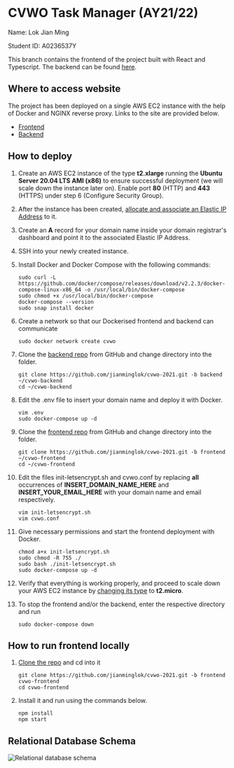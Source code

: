 # CVWO Task Manager (AY21/22)

Name: Lok Jian Ming

Student ID: A0236537Y

This branch contains the frontend of the project built with React and Typescript. The backend can be found [here](https://github.com/jianminglok/cvwo-2021/tree/backend).

## Where to access website

  The project has been deployed on a single AWS EC2 instance with the help of Docker and NGINX reverse proxy. Links to the site are provided below.

- [Frontend](https://task.jianminglok.xyz/)
- [Backend](https://task.jianminglok.xyz/api)

## How to deploy

1. Create an AWS EC2 instance of the type **t2.xlarge** running the **Ubuntu Server 20.04 LTS AMI (x86)** to ensure successful deployment (we will scale down the instance later on). Enable port **80** (HTTP) and **443** (HTTPS) under step 6 (Configure Security Group).

2. After the instance has been created, [allocate and associate an Elastic IP Address](https://docs.aws.amazon.com/vpc/latest/userguide/vpc-eips.html) to it.

3. Create an **A** record for your domain name inside your domain registrar's dashboard and point it to the associated Elastic IP Address.

4. SSH into your newly created instance.

5. Install Docker and Docker Compose with the following commands:

	```
	sudo curl -L https://github.com/docker/compose/releases/download/v2.2.3/docker-compose-linux-x86_64 -o /usr/local/bin/docker-compose
	sudo chmod +x /usr/local/bin/docker-compose
	docker-compose --version
	sudo snap install docker
	```

6. Create a network so that our Dockerised frontend and backend can communicate
	```
	sudo docker network create cvwo
	```

7. Clone the [backend repo](https://github.com/jianminglok/cvwo-2021/tree/backend) from GitHub and change directory into the folder.

	```
	git clone https://github.com/jianminglok/cvwo-2021.git -b backend ~/cvwo-backend
	cd ~/cvwo-backend
	```  

8.  Edit the .env file to insert your domain name and deploy it with Docker.

	```
	vim .env
	sudo docker-compose up -d
	```

9. Clone the [frontend repo](https://github.com/jianminglok/cvwo-2021/tree/frontend) from GitHub and change directory into the folder.

	```
	git clone https://github.com/jianminglok/cvwo-2021.git -b frontend ~/cvwo-frontend
	cd ~/cvwo-frontend
	```   

10. Edit the files init-letsencrypt.sh and cvwo.conf by replacing **all** occurrences of **INSERT_DOMAIN_NAME_HERE** and **INSERT_YOUR_EMAIL_HERE** with your domain name and email respectively.

	```
	vim init-letsencrypt.sh
	vim cvwo.conf
	```

11. Give necessary permissions and start the frontend deployment with Docker.

	```
	chmod a+x init-letsencrypt.sh
	sudo chmod -R 755 ./
	sudo bash ./init-letsencrypt.sh
	sudo docker-compose up -d
	```

12. Verify that everything is working properly, and proceed to scale down your AWS EC2 instance by [changing its type](https://docs.aws.amazon.com/AWSEC2/latest/UserGuide/ec2-instance-resize.html) to **t2.micro**.

13. To stop the frontend and/or the backend, enter the respective directory and run

	```
	sudo docker-compose down
	```

## How to run frontend locally

1. [Clone the repo](https://github.com/jianminglok/cvwo-2021/tree/frontend) and cd into it

	```
	git clone https://github.com/jianminglok/cvwo-2021.git -b frontend cvwo-frontend
	cd cvwo-frontend
	```

2. Install it and run using the commands below.

	```
	npm install
	npm start
	``` 

## Relational Database Schema

![Relational database schema](https://i.ibb.co/D8PPfvc/Untitled-2.png)